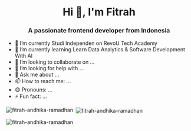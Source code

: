 
<h1 align="center">Hi 👋, I'm Fitrah</h1>
<h3 align="center">A passionate frontend developer from Indonesia</h3>

- 🔭 I’m currently  Studi Independen on RevoU Tech Academy 
- 🌱 I’m currently learning  Learn Data Analytics & Software Development With AI  
- 👯 I’m looking to collaborate on ...
- 🤔 I’m looking for help with ...
- 💬 Ask me about ...
- 📫 How to reach me: ...
- 😄 Pronouns: ...
- ⚡ Fun fact: ...



<p><img align="left" src="https://github-readme-stats.vercel.app/api/top-langs?username=fitrah-andhika-ramadhan&show_icons=true&locale=en&layout=compact" alt="fitrah-andhika-ramadhan" /></p>

<p>&nbsp;<img align="center" src="https://github-readme-stats.vercel.app/api?username=fitrah-andhika-ramadhan&show_icons=true&locale=en" alt="fitrah-andhika-ramadhan" /></p>

<p><img align="center" src="https://github-readme-streak-stats.herokuapp.com/?user=fitrah-andhika-ramadhan&" alt="fitrah-andhika-ramadhan" /></p>

